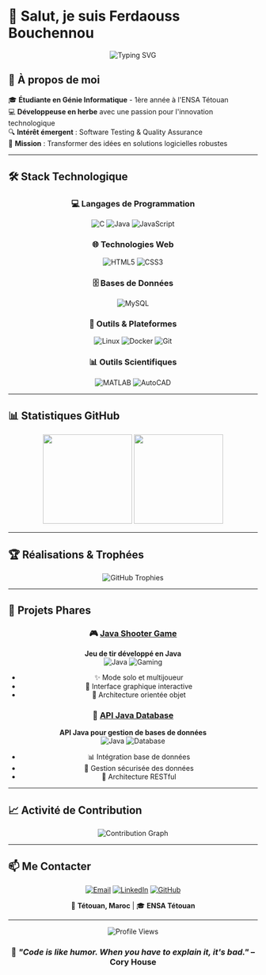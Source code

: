 # 👋 Salut, je suis Ferdaouss Bouchennou

<div align="center">
  
  ![Typing SVG](https://readme-typing-svg.herokuapp.com?font=Fira+Code&size=22&duration=4000&pause=1000&color=FF69B4&center=true&vCenter=true&width=600&lines=Étudiante+en+Génie+Informatique;Passionnée+par+le+développement;Exploratrice+des+technologies+émergentes;En+quête+d'innovation+technologique)

</div>

## 🚀 À propos de moi

🎓 **Étudiante en Génie Informatique** - 1ère année à l'ENSA Tétouan  
💻 **Développeuse en herbe** avec une passion pour l'innovation technologique  
🔍 **Intérêt émergent** : Software Testing & Quality Assurance  
🌟 **Mission** : Transformer des idées en solutions logicielles robustes  

---

## 🛠️ Stack Technologique

<div align="center">

### 💻 Langages de Programmation
![C](https://img.shields.io/badge/C-00599C?style=for-the-badge&logo=c&logoColor=white)
![Java](https://img.shields.io/badge/Java-ED8B00?style=for-the-badge&logo=java&logoColor=white)
![JavaScript](https://img.shields.io/badge/JavaScript-F7DF1E?style=for-the-badge&logo=javascript&logoColor=black)

### 🌐 Technologies Web
![HTML5](https://img.shields.io/badge/HTML5-E34F26?style=for-the-badge&logo=html5&logoColor=white)
![CSS3](https://img.shields.io/badge/CSS3-1572B6?style=for-the-badge&logo=css3&logoColor=white)

### 🗄️ Bases de Données
![MySQL](https://img.shields.io/badge/MySQL-4479A1?style=for-the-badge&logo=mysql&logoColor=white)

### 🔧 Outils & Plateformes
![Linux](https://img.shields.io/badge/Linux-FCC624?style=for-the-badge&logo=linux&logoColor=black)
![Docker](https://img.shields.io/badge/Docker-2496ED?style=for-the-badge&logo=docker&logoColor=white)
![Git](https://img.shields.io/badge/Git-F05032?style=for-the-badge&logo=git&logoColor=white)

### 📊 Outils Scientifiques
![MATLAB](https://img.shields.io/badge/MATLAB-0076A8?style=for-the-badge&logo=mathworks&logoColor=white)
![AutoCAD](https://img.shields.io/badge/AutoCAD-0696D7?style=for-the-badge&logo=autodesk&logoColor=white)

</div>

---

## 📊 Statistiques GitHub

<div align="center">
  <img height="180em" src="https://github-readme-stats-one-bice.vercel.app/api?username=ferdaoussBouchennou&show_icons=true&theme=tokyonight&include_all_commits=true&count_private=true&hide_border=true"/>
  <img height="180em" src="https://github-readme-stats-one-bice.vercel.app/api/top-langs/?username=ferdaoussBouchennou&layout=compact&theme=tokyonight&hide_border=true"/>
</div>
</div>

---

## 🏆 Réalisations & Trophées

<div align="center">
  <img src="https://github-profile-trophy.vercel.app/?username=ferdaoussBouchennou&theme=tokyonight&no-frame=true&no-bg=false&margin-w=4&row=2&column=4" alt="GitHub Trophies"/>
</div>

---

## 🚀 Projets Phares

<div align="center">

### 🎮 [Java Shooter Game](https://github.com/ferdaoussBouchennou/java-shooter-game)
**Jeu de tir développé en Java**  
![Java](https://img.shields.io/badge/Java-ED8B00?style=flat-square&logo=java&logoColor=white)
![Gaming](https://img.shields.io/badge/Gaming-FF6B6B?style=flat-square&logo=gamepad&logoColor=white)
- ✨ Mode solo et multijoueur
- 🎯 Interface graphique interactive
- 🔧 Architecture orientée objet

### 🔗 [API Java Database](https://github.com/ferdaoussBouchennou/API_BD)
**API Java pour gestion de bases de données**  
![Java](https://img.shields.io/badge/Java-ED8B00?style=flat-square&logo=java&logoColor=white)
![Database](https://img.shields.io/badge/Database-4479A1?style=flat-square&logo=database&logoColor=white)
- 📊 Intégration base de données
- 🔐 Gestion sécurisée des données
- 📡 Architecture RESTful

</div>

---

## 📈 Activité de Contribution

<div align="center">
  <img src="https://github-readme-activity-graph.vercel.app/graph?username=ferdaoussBouchennou&theme=tokyo-night&hide_border=true&area=true" alt="Contribution Graph"/>
</div>

---

## 📫 Me Contacter

<div align="center">

[![Email](https://img.shields.io/badge/Email-D14836?style=for-the-badge&logo=gmail&logoColor=white)](mailto:ferdaousbo12@gmail.com)
[![LinkedIn](https://img.shields.io/badge/LinkedIn-0077B5?style=for-the-badge&logo=linkedin&logoColor=white)](https://www.linkedin.com/in/ferdaouss-bouchennou-917b6b24b/)
[![GitHub](https://img.shields.io/badge/GitHub-100000?style=for-the-badge&logo=github&logoColor=white)](https://github.com/ferdaoussBouchennou)

📍 **Tétouan, Maroc** | 🎓 **ENSA Tétouan**

</div>

---

<div align="center">
  
  ![Profile Views](https://komarev.com/ghpvc/?username=ferdaoussBouchennou&color=blueviolet&style=for-the-badge)
  
  ### 💫 *"Code is like humor. When you have to explain it, it's bad."* – Cory House
  
</div>
